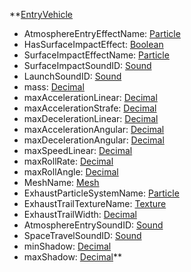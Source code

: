 **[EntryVehicle](EntryVehicle.md)
  * AtmosphereEntryEffectName: [Particle](Particle.md)
  * HasSurfaceImpactEffect: [Boolean](Boolean.md)
  * SurfaceImpactEffectName: [Particle](Particle.md)
  * SurfaceImpactSoundID: [Sound](Sound.md)
  * LaunchSoundID: [Sound](Sound.md)
  * mass: [Decimal](Decimal.md)
  * maxAccelerationLinear: [Decimal](Decimal.md)
  * maxAccelerationStrafe: [Decimal](Decimal.md)
  * maxDecelerationLinear: [Decimal](Decimal.md)
  * maxAccelerationAngular: [Decimal](Decimal.md)
  * maxDecelerationAngular: [Decimal](Decimal.md)
  * maxSpeedLinear: [Decimal](Decimal.md)
  * maxRollRate: [Decimal](Decimal.md)
  * maxRollAngle: [Decimal](Decimal.md)
  * MeshName: [Mesh](Mesh.md)
  * ExhaustParticleSystemName: [Particle](Particle.md)
  * ExhaustTrailTextureName: [Texture](Texture.md)
  * ExhaustTrailWidth: [Decimal](Decimal.md)
  * AtmosphereEntrySoundID: [Sound](Sound.md)
  * SpaceTravelSoundID: [Sound](Sound.md)
  * minShadow: [Decimal](Decimal.md)
  * maxShadow: [Decimal](Decimal.md)**
